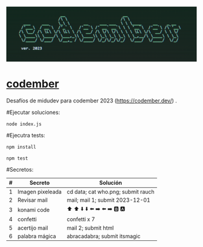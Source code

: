 ![codember](./images/codember.png)

# [codember](https://codember.dev)

Desafíos de midudev para codember 2023 (https://codember.dev/) .

#Ejecutar soluciones:

```
node index.js
```

#Ejecutra tests:

```
npm install
```

```
npm test
```

#Secretos:

| #   | Secreto          | Solución                           |
| --- | ---------------- | ---------------------------------- |
| 1   | Imagen pixeleada | cd data; cat who.png; submit rauch |
| 2   | Revisar mail     | mail; mail 1; submit 2023-12-01    |
| 3   | konami code      | ⬆️ ⬆️ ⬇️ ⬇️ ⬅️ ➡️ ⬅️ ➡️ 🅱️ 🅰️      |
| 4   | confetti         | confetti x 7                       |
| 5   | acertijo mail    | mail 2; submit html                |
| 6   | palabra mágica   | abracadabra; submit itsmagic       |
